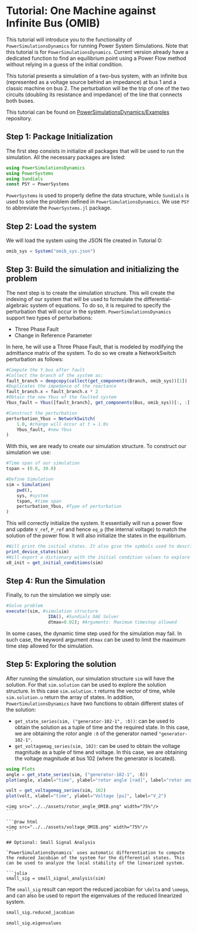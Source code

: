# Tutorial: One Machine against Infinite Bus (OMIB)

This tutorial will introduce you to the functionality of `PowerSimulationsDynamics` for running Power System Simulations.
Note that this tutorial is for `PowerSimulationsDynamics`. Current version already have a dedicated function to find an equilibrium point using a Power Flow method without relying in a guess of the initial condition.

This tutorial presents a simulation of a two-bus system, with an infinite bus (represented as a voltage source behind an impedance) at bus 1 and a classic machine on bus 2. The perturbation will be the trip of one of the two circuits (doubling its resistance and impedance) of the line that connects both buses.

This tutorial can be found on [PowerSimulationsDynamics/Examples](https://github.com/NREL-SIIP/SIIPExamples.jl) repository.

## Step 1: Package Initialization

The first step consists in initialize all packages that will be used to run the simulation. All the necessary packages are listed:

```julia
using PowerSimulationsDynamics
using PowerSystems
using Sundials
const PSY = PowerSystems
```

`PowerSystems` is used to properly define the data structure, while `Sundials` is used to solve the problem defined in `PowerSimulationsDynamics`. We use `PSY` to abbreviate the `PowerSystems.jl` package.

## Step 2: Load the system

We will load the system using the JSON file created in Tutorial 0:

```julia
omib_sys = System("omib_sys.json")
```

## Step 3: Build the simulation and initializing the problem

The next step is to create the simulation structure. This will create the indexing of our system that will be used to formulate the differential-algebraic system of equations. To do so, it is required to specify the perturbation that will occur in the system. `PowerSimulationsDynamics` support two types of perturbations:
- Three Phase Fault
- Change in Reference Parameter

In here, he will use a Three Phase Fault, that is modeled by modifying the admittance matrix of the system. To do so we create a NetworkSwitch perturbation as follows:
```julia
#Compute the Y_bus after fault
#Collect the branch of the system as:
fault_branch = deepcopy(collect(get_components(Branch, omib_sys))[1])
#Duplicates the impedance of the reactance
fault_branch.x = fault_branch.x * 2
#Obtain the new Ybus of the faulted system
Ybus_fault = Ybus([fault_branch], get_components(Bus, omib_sys))[:, :]

#Construct the perturbation
perturbation_Ybus = NetworkSwitch(
    1.0, #change will occur at t = 1.0s
    Ybus_fault, #new Ybus
)
```

With this, we are ready to create our simulation structure. To construct our simulation we use:
```julia
#Time span of our simulation
tspan = (0.0, 30.0)

#Define Simulation
sim = Simulation(
    pwd(),
    sys, #system
    tspan, #time span
    perturbation_Ybus, #Type of perturbation
)
```

This will correctly initialize the system. It essentially will run a power flow and update `V_ref`, `P_ref` and hence `eq_p` (the internal voltage) to match the solution of the power flow. It will also initialize the states in the equilibrium.

```julia
#Will print the initial states. It also give the symbols used to describe those states.
print_device_states(sim)
#Will export a dictionary with the initial condition values to explore
x0_init = get_initial_conditions(sim)
```

## Step 4: Run the Simulation

Finally, to run the simulation we simply use:
```julia
#Solve problem
execute!(sim, #simulation structure
                IDA(), #Sundials DAE Solver
                dtmax=0.02); #Arguments: Maximum timestep allowed
```
In some cases, the dynamic time step used for the simulation may fail. In such case, the keyword argument `dtmax` can be used to limit the maximum time step allowed for the simulation.

## Step 5: Exploring the solution

After running the simulation, our simulation structure `sim` will have the solution. For that `sim.solution` can be used to explore the solution structure. In this case `sim.solution.t` returns the vector of time, while `sim.solution.u` return the array of states. In addition, `PowerSimulationsDynamics` have two functions to obtain different states of the solution:

- `get_state_series(sim, ("generator-102-1", :δ))`: can be used to obtain the solution as a tuple of time and the required state. In this case, we are obtaining the rotor angle `:δ` of the generator named `"generator-102-1"`.
- `get_voltagemag_series(sim, 102)`: can be used to obtain the voltage magnitude as a tuple of time and voltage. In this case, we are obtaining the voltage magnitude at bus 102 (where the generator is located).

```julia
using Plots
angle = get_state_series(sim, ("generator-102-1", :δ))
plot(angle, xlabel="time", ylabel="rotor angle [rad]", label="rotor angle")

volt = get_voltagemag_series(sim, 102)
plot(volt, xlabel="time", ylabel="Voltage [pu]", label="V_2")
```

```@raw html
<img src="../../assets/rotor_angle_OMIB.png" width="75%"/>
``` ⠀

```@raw html
<img src="../../assets/voltage_OMIB.png" width="75%"/>
``` ⠀

## Optional: Small Signal Analysis

`PowerSimulationsDynamics` uses automatic differentiation to compute the reduced Jacobian of the system for the differential states. This can be used to analyze the local stability of the linearized system.

```julia
small_sig = small_signal_analysis(sim)
```

The `small_sig` result can report the reduced jacobian for ``\delta`` and ``\omega``, and can also be used to report the eigenvalues of the reduced linearized system.

```julia
small_sig.reduced_jacobian

small_sig.eigenvalues
```
